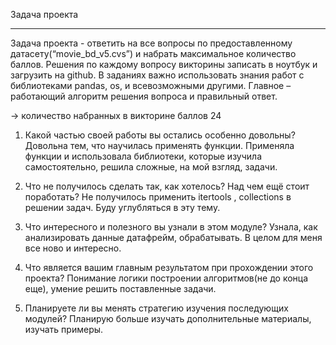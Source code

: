 Задача  проекта
______________________
Задача проекта - ответить на все вопросы по предоставленному датасету(“movie_bd_v5.cvs”) и набрать максимальное количество баллов. 
Решения по каждому вопросу  викторины записать в ноутбук и загрузить на github. 
В заданиях важно использовать знания работ с библиотеками  pandas, os, и всевозможными другими. Главное – работающий алгоритм решения вопроса и правильный ответ.

→ количество набранных в викторине баллов 
24

1.	Какой частью своей работы вы остались особенно довольны?  
Довольна тем, что научилась применять функции. 
Применяла функции и использовала библиотеки, которые изучила самостоятельно, решила сложные, на мой взгляд, задачи.

2.	Что не получилось сделать так, как хотелось? Над чем ещё стоит поработать?
Не получилось применить  itertools , collections в решении задач. Буду углубляться в эту тему. 

3.	Что интересного и полезного вы узнали в этом модуле?
Узнала, как анализировать данные датафрейм, обрабатывать. В целом  для меня все ново и интересно. 

4.	Что является вашим главным результатом при прохождении этого проекта?
Понимание логики построении  алгоритмов(не до конца еще), умение решить поставленные задачи.

5.	Планируете ли вы менять стратегию изучения последующих модулей?
Планирую больше изучать дополнительные материалы, изучать примеры.
